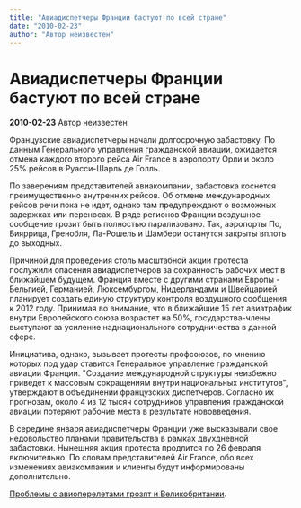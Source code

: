 ```yaml
---
title: "Авиадиспетчеры Франции бастуют по всей стране"
date: "2010-02-23"
author: "Автор неизвестен"
---
```


# Авиадиспетчеры Франции бастуют по всей стране

**2010-02-23** Автор неизвестен

Французские авиадиспетчеры начали долгосрочную забастовку. По данным Генерального управления гражданской авиации, ожидается отмена каждого второго рейса Air France в аэропорту Орли и около 25% рейсов в Руасси-Шарль де Голль.

По заверениям представителей авиакомпании, забастовка коснется преимущественно внутренних рейсов. Об отмене международных рейсов речи пока не идет, однако там предупреждают о возможных задержках или переносах. В ряде регионов Франции воздушное сообщение грозит быть полностью парализовано. Так, аэропорты По, Бияррица, Гренобля, Ла-Рошель и Шамбери останутся закрыты вплоть до выходных.

Причиной для проведения столь масштабной акции протеста послужили опасения авиадиспетчеров за сохранность рабочих мест в ближайшем будущем. Франция вместе с другими странами Европы - Бельгией, Германией, Люксембургом, Нидерландами и Швейцарией планирует создать единую структуру контроля воздушного сообщения к 2012 году. Принимая во внимание, что в ближайшие 15 лет авиатрафик внутри Европейского союза возрастет на 50%, государства-члены выступают за усиление наднационального сотрудничества в данной сфере.

Инициатива, однако, вызывает протесты профсоюзов, по мнению которых под удар ставится Генеральное управление гражданской авиации Франции. "Создание международной структуры неизбежно приведет к массовым сокращениям внутри национальных институтов", утверждают в объединении французских диспетчеров. Согласно их прогнозам, около 4 из 12 тысяч сотрудников управления гражданской авиации потеряют рабочие места в результате нововведения.

В середине января авиадиспетчеры Франции уже высказывали свое недовольство планами правительства в рамках двухдневной забастовки. Нынешняя акция протеста продлится по 26 февраля включительно. По словам представителей Air France, обо всех изменениях авиакомпании и клиенты будут информированы дополнительно.

[Проблемы с авиоперелетами грозят и Великобритании](/1973.html).